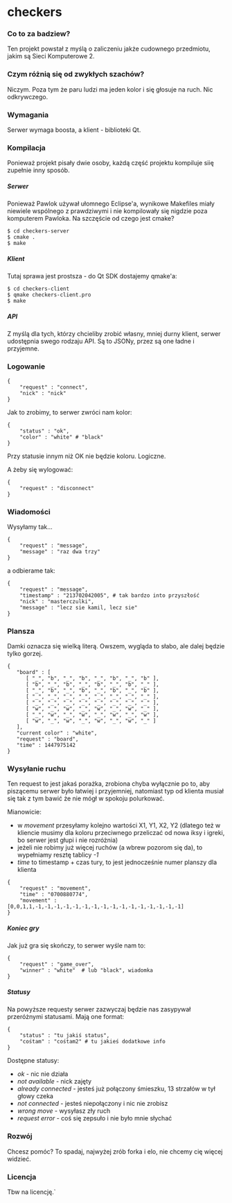 # checkers

### Co to za badziew?
Ten projekt powstał z myślą o zaliczeniu jakże cudownego przedmiotu, jakim są Sieci Komputerowe 2.

### Czym różnią się od zwykłych szachów?
Niczym. Poza tym że paru ludzi ma jeden kolor i się głosuje na ruch. Nic odkrywczego.

### Wymagania
Serwer wymaga boosta, a klient - biblioteki Qt.

### Kompilacja
Ponieważ projekt pisały dwie osoby, każdą część projektu kompiluje siię  zupełnie inny sposób. 

##### Serwer
Ponieważ Pawlok używał ułomnego Eclipse'a, wynikowe Makefiles miały niewiele wspólnego z prawdziwymi i nie kompilowały się nigdzie poza komputerem Pawloka. Na szczęście od czego jest cmake?

```
$ cd checkers-server
$ cmake .
$ make
```

##### Klient

Tutaj sprawa jest prostsza - do Qt SDK dostajemy qmake'a:

```
$ cd checkers-client
$ qmake checkers-client.pro
$ make
```

##### API

Z myślą dla tych, którzy chcieliby zrobić własny, mniej durny klient, serwer udostępnia swego rodzaju API. Są to JSONy, przez są one ładne i przyjemne.

### Logowanie
```
{
	"request" : "connect",
	"nick" : "nick"
}
```
Jak to zrobimy, to serwer zwróci nam kolor:
```
{ 
	"status" : "ok", 
	"color" : "white" # "black"
}
```
Przy statusie innym niż OK nie będzie koloru. Logiczne.

A żeby się wylogować:

```
{
	"request" : "disconnect"
}
```

### Wiadomości

Wysyłamy tak...

```
{
	"request" : "message",
	"message" : "raz dwa trzy"
}
```
a odbierame tak:

```
{
	"request" : "message",
	"timestamp" : "213702042005", # tak bardzo into przyszłość
	"nick" : "masterczulki",
	"message" : "lecz sie kamil, lecz sie"
}
```

### Plansza

Damki oznacza się wielką literą. Owszem, wygląda to słabo, ale dalej będzie tylko gorzej.

```
{
   "board" : [
      [ "_", "b", "_", "b", "_", "b", "_", "b" ],
      [ "b", "_", "b", "_", "b", "_", "b", "_" ],
      [ "_", "b", "_", "b", "_", "b", "_", "b" ],
      [ "_", "_", "_", "_", "_", "_", "_", "_" ],
      [ "_", "_", "_", "_", "_", "_", "_", "_" ],
      [ "w", "_", "w", "_", "w", "_", "w", "_" ],
      [ "_", "w", "_", "w", "_", "w", "_", "w" ],
      [ "w", "_", "w", "_", "w", "_", "w", "_" ]
   ],
   "current color" : "white",
   "request" : "board",
   "time" : 1447975142
}
```

### Wysyłanie ruchu

Ten request to jest jakaś porażka, zrobiona chyba wyłącznie po to, aby piszącemu serwer było łatwiej i przyjemniej, natomiast typ od klienta musiał się tak z tym bawić że nie mógł w spokoju polurkować. 

Mianowicie: 
 - w *movement* przesyłamy kolejno wartości X1, Y1, X2, Y2 (dlatego też w kliencie musimy dla koloru przeciwnego przeliczać od nowa iksy i igreki, bo serwer jest głupi i nie rozróżnia)
 - jeżeli nie robimy już więcej ruchów (a wbrew pozorom się da), to wypełniamy resztę tablicy *-1*
 - *time* to timestamp + czas tury, to jest jednocześnie numer planszy dla klienta

```
{
	"request" : "movement",
	"time" : "0700880774",
	"movement" : [0,0,1,1,-1,-1,-1,-1,-1,-1,-1,-1,-1,-1,-1,-1,-1,-1,-1,-1]
}
```

##### Koniec gry

Jak już gra się skończy, to serwer wyśle nam to:
```
{
	"request" : "game_over",	
	"winner" : "white"  # lub "black", wiadomka
}
```
##### Statusy

Na powyższe requesty serwer zazwyczaj będzie nas zasypywał przeróżnymi statusami. Mają one format:
```
{ 
	"status" : "tu jakiś status",
	"cośtam" : "cośtam2" # tu jakieś dodatkowe info
}
```
Dostępne statusy:
 - *ok* - nic nie działa
 - *not available* - nick zajęty
 - *already connected* - jesteś już połączony śmieszku, 13 strzałów w tył głowy czeka
 - *not connected* - jesteś niepołączony i nic nie zrobisz
 - *wrong move* - wysyłasz zły ruch
 - *request error* - coś się zepsuło i nie było mnie słychać

### Rozwój
Chcesz pomóc? To spadaj, najwyżej zrób forka i elo, nie chcemy cię więcej widzieć.


### Licencja
Tbw na licencję.`

